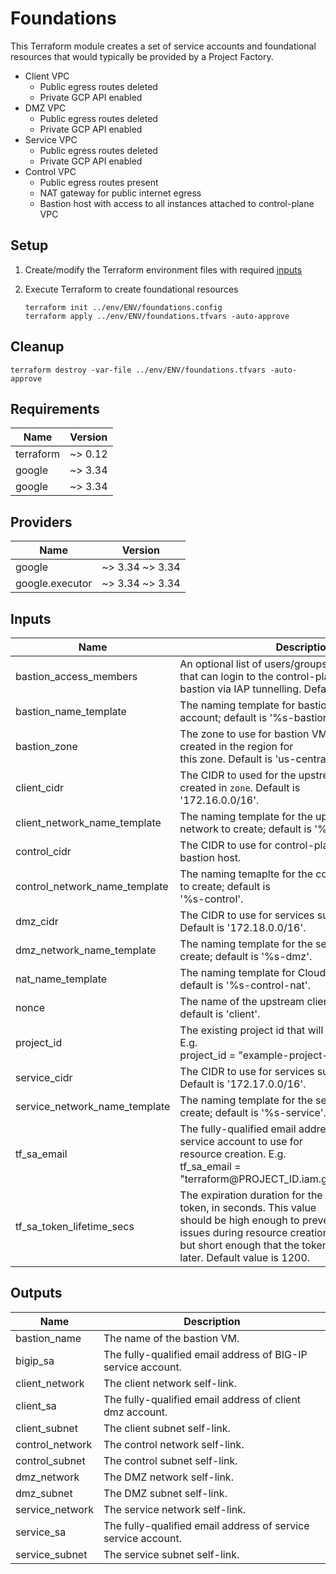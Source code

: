 # Foundations

This Terraform module creates a set of service accounts and foundational
resources that would typically be provided by a Project Factory.

* Client VPC
  * Public egress routes deleted
  * Private GCP API enabled
* DMZ VPC
  * Public egress routes deleted
  * Private GCP API enabled
* Service VPC
  * Public egress routes deleted
  * Private GCP API enabled
* Control VPC
  * Public egress routes present
  * NAT gateway for public internet egress
  * Bastion host with access to all instances attached to control-plane VPC

## Setup

1. Create/modify the Terraform environment files with required [inputs](#inputs)
2. Execute Terraform to create foundational resources

   ```shell
   terraform init ../env/ENV/foundations.config
   terraform apply ../env/ENV/foundations.tfvars -auto-approve
   ```

## Cleanup

```shell
terraform destroy -var-file ../env/ENV/foundations.tfvars -auto-approve
```

<!-- markdownlint-disable no-inline-html -->
<!-- BEGINNING OF PRE-COMMIT-TERRAFORM DOCS HOOK -->
## Requirements

| Name | Version |
|------|---------|
| terraform | ~> 0.12 |
| google | ~> 3.34 |
| google | ~> 3.34 |

## Providers

| Name | Version |
|------|---------|
| google | ~> 3.34 ~> 3.34 |
| google.executor | ~> 3.34 ~> 3.34 |

## Inputs

| Name | Description | Type | Default | Required |
|------|-------------|------|---------|:--------:|
| bastion\_access\_members | An optional list of users/groups/serviceAccounts that can login to the control-plane<br>bastion via IAP tunnelling. Default is an empty list. | `list(string)` | `[]` | no |
| bastion\_name\_template | The naming template for bastion VMs and service account; default is '%s-bastion'. | `string` | `"%s-bastion"` | no |
| bastion\_zone | The zone to use for bastion VM. The subnets will be created in the region for<br>this zone. Default is 'us-central1-f'. | `string` | `"us-central1-f"` | no |
| client\_cidr | The CIDR to used for the upstream client subnet created in `zone`. Default is<br>'172.16.0.0/16'. | `string` | `"172.16.0.0/16"` | no |
| client\_network\_name\_template | The naming template for the upstream client network to create; default is '%s-client'. | `string` | `"%s-client"` | no |
| control\_cidr | The CIDR to use for control-plane BIG-IP nics and bastion host. | `string` | `"192.168.0.0/24"` | no |
| control\_network\_name\_template | The naming temaplte for the control-plane network to create; default is<br>'%s-control'. | `string` | `"%s-control"` | no |
| dmz\_cidr | The CIDR to use for services subnet created in `zone`. Default is '172.18.0.0/16'. | `string` | `"172.18.0.0/16"` | no |
| dmz\_network\_name\_template | The naming template for the services network to create; default is '%s-dmz'. | `string` | `"%s-dmz"` | no |
| nat\_name\_template | The naming template for Cloud NAT and Router; default is '%s-control-nat'. | `string` | `"%s-control-nat"` | no |
| nonce | The name of the upstream client network to create; default is 'client'. | `string` | n/a | yes |
| project\_id | The existing project id that will host the resources. E.g.<br>project\_id = "example-project-id" | `string` | n/a | yes |
| service\_cidr | The CIDR to use for services subnet created in `zone`. Default is '172.17.0.0/16'. | `string` | `"172.17.0.0/16"` | no |
| service\_network\_name\_template | The naming template for the services network to create; default is '%s-service'. | `string` | `"%s-service"` | no |
| tf\_sa\_email | The fully-qualified email address of the Terraform service account to use for<br>resource creation. E.g.<br>tf\_sa\_email = "terraform@PROJECT\_ID.iam.gserviceaccount.com" | `string` | n/a | yes |
| tf\_sa\_token\_lifetime\_secs | The expiration duration for the service account token, in seconds. This value<br>should be high enough to prevent token timeout issues during resource creation,<br>but short enough that the token is useless replayed later. Default value is 1200. | `number` | `1200` | no |

## Outputs

| Name | Description |
|------|-------------|
| bastion\_name | The name of the bastion VM. |
| bigip\_sa | The fully-qualified email address of BIG-IP service account. |
| client\_network | The client network self-link. |
| client\_sa | The fully-qualified email address of client dmz account. |
| client\_subnet | The client subnet self-link. |
| control\_network | The control network self-link. |
| control\_subnet | The control subnet self-link. |
| dmz\_network | The DMZ network self-link. |
| dmz\_subnet | The DMZ subnet self-link. |
| service\_network | The service network self-link. |
| service\_sa | The fully-qualified email address of service service account. |
| service\_subnet | The service subnet self-link. |

<!-- END OF PRE-COMMIT-TERRAFORM DOCS HOOK -->
<!-- markdownlint-enable no-inline-html -->
